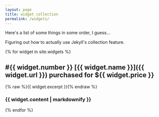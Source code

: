 ```yaml
---
layout: page
title: widget collection
permalink: /widgets/
---
```


Here's a list of some things in some order, I guess...

Figuring out how to actually use Jekyll's collection feature.

{% for widget in site.widgets %}

## #{{ widget.number }} [{{ widget.name }}]({{ widget.url }}) purchased for ${{ widget.price }}
  {% raw %}{{ widget.excerpt }}{% endraw %}
###  {{ widget.content | markdownify }}
{% endfor %}
